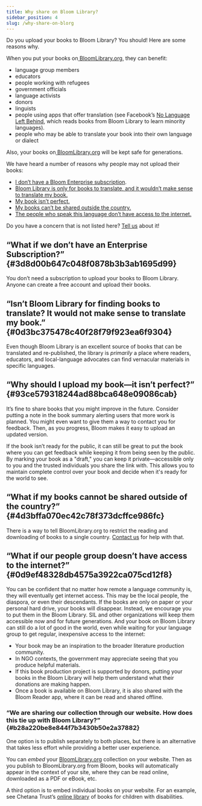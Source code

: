```yaml
---
title: Why share on Bloom Library?
sidebar_position: 4
slug: /why-share-on-blorg
---
```




Do you upload your books to Bloom Library? You should! Here are some reasons why.


When you put your books on[ BloomLibrary.org](http://bloomlibrary.org/), they can benefit:

- language group members
- educators
- people working with refugees
- government officials
- language activists
- donors
- linguists
- people using apps that offer translation (see Facebook’s [No Language Left Behind](https://ai.meta.com/research/no-language-left-behind/), which reads books from Bloom Library to learn minority languages).
- people who may be able to translate your book into their own language or dialect

Also, your books on[ BloomLibrary.org](http://bloomlibrary.org/) will be kept safe for generations.


We have heard a number of reasons why people may not upload their books:

- [I don’t have a Bloom Enterprise subscription](/why-share-on-blorg#3d8d00b647c048f0878b3b3ab1695d99).
- [Bloom Library is only for books to translate, and it wouldn’t make sense to translate my book.](/why-share-on-blorg#0d3bc375478c40f28f79f923ea6f9304)
- [My book isn’t perfect.](/why-share-on-blorg#93ce579318244ad88bca648e09086cab)
- [My books can’t be shared outside the country.](/why-share-on-blorg#4d3bffa070ec42c78f373dcffce986fc)
- [The people who speak this language don’t have access to the internet.](/why-share-on-blorg#0d9ef48328db4575a3922ca075cd12f8)

Do you have a concern that is not listed here? [Tell us](mailto:issues@bloomlibrary.org) about it!


## **“What if we don’t have an Enterprise Subscription?”** {#3d8d00b647c048f0878b3b3ab1695d99}


You don’t need a subscription to upload your books to Bloom Library. Anyone can create a free account and upload their books.


## **“Isn’t Bloom Library for finding books to translate? It would not make sense to translate my book.”** {#0d3bc375478c40f28f79f923ea6f9304}


Even though Bloom Library is an excellent source of books that can be translated and re-published, the library is _primarily_ a place where readers, educators, and local-language advocates can find vernacular materials in specific languages.


## **“Why should I upload my book—it isn’t perfect?”** {#93ce579318244ad88bca648e09086cab}


It’s fine to share books that you might improve in the future. Consider putting a note in the book summary alerting users that more work is planned. You might even want to give them a way to contact you for feedback. Then, as you progress, Bloom makes it easy to upload an updated version.


If the book isn’t ready for the public, it can still be great to put the book where you can get feedback while keeping it from being seen by the public. By marking your book as a "draft," you can keep it private—accessible only to you and the trusted individuals you share the link with. This allows you to maintain complete control over your book and decide when it's ready for the world to see.


## **“What if my books cannot be shared outside of the country?”** {#4d3bffa070ec42c78f373dcffce986fc}


There is a way to tell BloomLibrary.org to restrict the reading and downloading of books to a single country. [Contact us](mailto:issues@bloomlibrary.org) for help with that.


## **“What if our people group doesn’t have access to the internet?”** {#0d9ef48328db4575a3922ca075cd12f8}


You can be confident that no matter how remote a language community is, they will eventually get internet access. This may be the local people, the diaspora, or even their descendants. If the books are only on paper or your personal hard drive, your books will disappear. Instead, we encourage you to put them in the Bloom Library. SIL and other organizations will keep them accessible now and for future generations. And your book on Bloom Library can still do a lot of good in the world, even while waiting for your language group to get regular, inexpensive access to the internet:

- Your book may be an inspiration to the broader literature production community.
- In NGO contexts, the government may appreciate seeing that you produce helpful materials.
- If this book production project is supported by donors, putting your books in the Bloom Library will help them understand what their donations are making happen.
- Once a book is available on Bloom Library, it is also shared with the Bloom Reader app, where it can be read and shared offline.

### “We are sharing our collection through our website. How does this tie up with Bloom Library?” {#b28a220be8e844f7b3430b50e2a37882}


One option is to publish separately to both places, but there is an alternative that takes less effort while providing a better user experience.


You can _embed_ your [BloomLibrary.org](http://bloomlibrary.org/) collection on your website. Then as you publish to BloomLibrary.org from Bloom, books will automatically appear in the context of your site, where they can be read online, downloaded as a PDF or eBook, etc.


A third option is to embed individual books on your website. For an example, see Chetana Trust’s [online library](https://chetana.org.in/armonlinelibrary) of books for children with disabilities.

